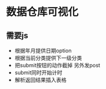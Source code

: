 # 数据仓库可视化

## 需要js

- 根据年月提供日期option
- 根据当前分类提供下一级分类
- 把submit按钮的动作截掉 另外发post
- submit同时开始计时
- 解析返回结果插入表格
